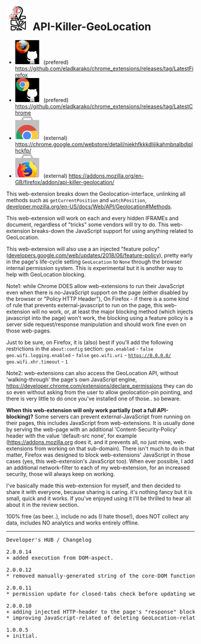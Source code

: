 <h1><img src="resources/icon.png" height="64" width="64"/> API-Killer-GeoLocation</h1>

<ul>
<li><img src="../_resources/github_firefox.png"/> &nbsp; (prefered) <a href="https://github.com/eladkarako/chrome_extensions/releases/tag/LatestFirefox">https://github.com/eladkarako/chrome_extensions/releases/tag/LatestFirefox</a></li>
<li><img src="../_resources/github_chrome.png"/>  &nbsp; (prefered) <a href="https://github.com/eladkarako/chrome_extensions/releases/tag/LatestChrome">https://github.com/eladkarako/chrome_extensions/releases/tag/LatestChrome</a></li>
<li><img src="../_resources/store_chrome.png"/>   &nbsp; (external) <a href="https://chrome.google.com/webstore/detail/niekhfkkkdlijikahmbnalbdjplhckfp/">https://chrome.google.com/webstore/detail/niekhfkkkdlijikahmbnalbdjplhckfp/</a></li>
<li><img src="../_resources/store_firefox.png"/>  &nbsp; (external) <a href="https://addons.mozilla.org/en-GB/firefox/addon/api-killer-geolocation/">https://addons.mozilla.org/en-GB/firefox/addon/api-killer-geolocation/</a></li>
</ul>


This web-extension breaks down the Geolocation-interface, unlinking all methods such as <code>getCurrentPosition</code> and <code>watchPosition</code>, 
<a href="https://developer.mozilla.org/en-US/docs/Web/API/Geolocation#Methods">developer.mozilla.org/en-US/docs/Web/API/Geolocation#Methods</a>. 

This web-extension will work on each and every hidden IFRAMEs and document, regardless of "tricks" some vendors will try to do.
This web-extension breaks-down the JavaScript support for using anything related to GeoLocation.

This web-extension will also use a an injected "feature policy" (<a href="https://developers.google.com/web/updates/2018/06/feature-policy">developers.google.com/web/updates/2018/06/feature-policy</a>), 
pretty early in the page's life-cycle setting <code>GeoLocation</code> to <code>None</code> through the browser internal permission system. This is experimental but it is another way to help with GeoLocation blocking.

Note1:
while Chrome DOES allow web-extensions to run their JavaScript even when there is no-JavaScript support on the page (either disabled by the browser or "Policy HTTP Header"), 
On Firefox - if there is a some kind of rule that prevents external-javascript to run on the page, this web-extension will no work, 
or, at least the major blocking method (which injects javascript into the page) won't work, the blocking using a feature policy is a server side request/response manipulation and should work fine even on those web-pages.

Just to be sure, on Firefox, it is (also) best if you'll add the following restrictions in the <code>about:config</code> section:
<code>geo.enabled</code> - <code>false</code>
<code>geo.wifi.logging.enabled</code> - <code>false</code>
<code>geo.wifi.uri</code> - <code>https://0.0.0.0/</code>
<code>geo.wifi.xhr.timeout</code> - <code>1</code>

Note2:
web-extensions can also access the GeoLocation API, without 'walking-through' the page's own JavaScript engine, 
https://developer.chrome.com/extensions/declare_permissions
they can do so even without asking from the user to allow geolocation-pin pointing, and there is very little to do once you've installed one of those.. so beware.


<strong>When this web-extension will only work partially (not a full API-blocking)?</strong>
Some servers can prevent external-JavaScript from running on their pages, this includes JavaScript from web-extensions. It is usually done by serving the web-page with an additional 'Content-Security-Policy' header with the value 'default-src none', for example (https://addons.mozilla.org does it, and it prevents all, no just mine, web-extensions from working on that sub-domain). There isn't much to do in that matter, Firefox was designed to block web-extensions' JavaScript in those cases (yes, this web-extension's JavaScript too). When ever possible, I add an additional network-filter to each of my web-extension, for an increased security, those will always keep on working.

I've basically made this web-extension for myself, and then decided to share it with everyone, because sharing is caring. it's nothing fancy but it is small, quick and it works. If you've enjoyed using it I'll be thrilled to hear all about it in the review section. 

100% free (as beer..), include no ads (I hate those!), does NOT collect any data, includes NO analytics and works entirely offline.
<hr/>

<pre>
Developer's HUB / Changelog

2.0.0.14
+ added execution from DOM-aspect.

2.0.0.12
* removed manually-generated string of the core-DOM function, in-favor of grabbing the actual-function string ('.toString') with reduced whitespace, this because of Mozilla-reviewers keeping flagging the string-injection as an obfuscated code (it is not).

2.0.0.11
* permission update for closed-tabs check before updating web-extension badge-number.

2.0.0.10
+ adding injected HTTP-header to the page's "response" blocking GeoLocation by forcing the browser to manage to blocking.
* improving JavaScript-related of deleting GeoLocation-related methods.

1.0.0.5
+ initial.
</pre>

<br/>

<!-- <a href="https://paypal.me/e1adkarak0"><img src="https://www.paypalobjects.com/webstatic/mktg/Logo/pp-logo-100px.png" alt="PayPal Donation"></a> -->